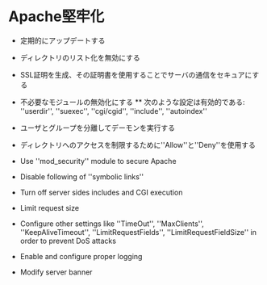 
# Apache堅牢化
* 定期的にアップデートする
* ディレクトリのリスト化を無効にする
* SSL証明を生成、その証明書を使用することでサーバの通信をセキュアにする
* 不必要なモジュールの無効化にする
** 次のような設定は有効的である: ''userdir'', ''suexec'', ''cgi/cgid'', ''include'', ''autoindex''
* ユーザとグループを分離してデーモンを実行する
* ディレクトリへのアクセスを制限するために''Allow''と''Deny''を使用する

* Use ''mod_security'' module to secure Apache
* Disable following of ''symbolic links''
* Turn off server sides includes and CGI execution
* Limit request size
* Configure other settings like ''TimeOut'', ''MaxClients'', ''KeepAliveTimeout'', ''LimitRequestFields'', ''LimitRequestFieldSize'' in order to prevent DoS attacks
* Enable and configure proper logging
* Modify server banner



